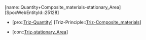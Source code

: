 ﻿---
type: TrizContradiction
aliases:
- Quantity+Composite_materials-stationary_Area
license: CC BY-SA 4.0
copyright: https://github.com/SpocWeb
IsDeleted: false
IsReadOnly: false
Confidential: public
tags: 
- Triz/Contradiction
---
[name::Quantity+Composite_materials-stationary_Area]
[SpocWebEntityId::25128]
+ [pro::[Triz-Quantity](tech/Triz/Parameter/Triz-Quantity.md)]
[Triz-Principle::[Triz-Composite_materials](tech/Triz/Principle/Triz-Composite_materials.md)]
- [con::[Triz-stationary_Area](tech/Triz/Parameter/Triz-stationary_Area.md)]

